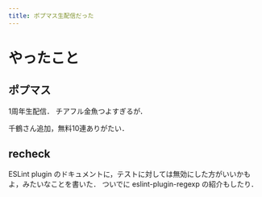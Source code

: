 ```yaml
---
title: ポプマス生配信だった
---
```


# やったこと

## ポプマス

1周年生配信．
チアフル金魚つよすぎるが．

千鶴さん追加，無料10連ありがたい．

## recheck

ESLint plugin のドキュメントに，テストに対しては無効にした方がいいかもよ，みたいなことを書いた．
ついでに eslint-plugin-regexp の紹介もしたり．
